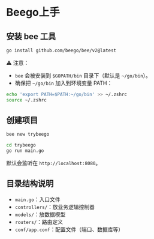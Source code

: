 # Beego上手

## 安装 bee 工具

```bash
go install github.com/beego/bee/v2@latest
```

⚠️ 注意：

- `bee` 会被安装到 `$GOPATH/bin` 目录下（默认是 `~/go/bin`）。
- 确保把 `~/go/bin` 加入到环境变量 PATH：

```bash
echo 'export PATH=$PATH:~/go/bin' >> ~/.zshrc
source ~/.zshrc
```

## 创建项目

```bash
bee new trybeego

cd trybeego
go run main.go
```

默认会监听在 `http://localhost:8080`。

## 目录结构说明

- `main.go`：入口文件
- `controllers/`：放业务逻辑控制器
- `models/`：放数据模型
- `routers/`：路由定义
- `conf/app.conf`：配置文件（端口、数据库等）